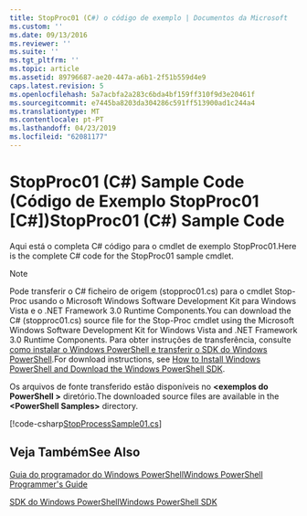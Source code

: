 ```yaml
---
title: StopProc01 (C#) o código de exemplo | Documentos da Microsoft
ms.custom: ''
ms.date: 09/13/2016
ms.reviewer: ''
ms.suite: ''
ms.tgt_pltfrm: ''
ms.topic: article
ms.assetid: 89796687-ae20-447a-a6b1-2f51b559d4e9
caps.latest.revision: 5
ms.openlocfilehash: 5a7acbfa2a283c6bda4bf159ff310f9d3e20461f
ms.sourcegitcommit: e7445ba8203da304286c591ff513900ad1c244a4
ms.translationtype: MT
ms.contentlocale: pt-PT
ms.lasthandoff: 04/23/2019
ms.locfileid: "62081177"
---
```

# <a name="stopproc01-c-sample-code"></a><span data-ttu-id="7c22a-102">StopProc01 (C#) Sample Code (Código de Exemplo StopProc01 [C#])</span><span class="sxs-lookup"><span data-stu-id="7c22a-102">StopProc01 (C#) Sample Code</span></span>

<span data-ttu-id="7c22a-103">Aqui está o completa C# código para o cmdlet de exemplo StopProc01.</span><span class="sxs-lookup"><span data-stu-id="7c22a-103">Here is the complete C# code for the StopProc01 sample cmdlet.</span></span>

> [!NOTE]
> <span data-ttu-id="7c22a-104">Pode transferir o C# ficheiro de origem (stopproc01.cs) para o cmdlet Stop-Proc usando o Microsoft Windows Software Development Kit para Windows Vista e o .NET Framework 3.0 Runtime Components.</span><span class="sxs-lookup"><span data-stu-id="7c22a-104">You can download the C# (stopproc01.cs) source file for the Stop-Proc cmdlet using the Microsoft Windows Software Development Kit for Windows Vista and .NET Framework 3.0 Runtime Components.</span></span> <span data-ttu-id="7c22a-105">Para obter instruções de transferência, consulte [como instalar o Windows PowerShell e transferir o SDK do Windows PowerShell](/powershell/developer/installing-the-windows-powershell-sdk).</span><span class="sxs-lookup"><span data-stu-id="7c22a-105">For download instructions, see [How to Install Windows PowerShell and Download the Windows PowerShell SDK](/powershell/developer/installing-the-windows-powershell-sdk).</span></span>
>
> <span data-ttu-id="7c22a-106">Os arquivos de fonte transferido estão disponíveis no  **\<exemplos do PowerShell >** diretório.</span><span class="sxs-lookup"><span data-stu-id="7c22a-106">The downloaded source files are available in the **\<PowerShell Samples>** directory.</span></span>

[!code-csharp[StopProcessSample01.cs](../../powershell-sdk-samples/SDK-2.0/csharp/StopProcessSample01/StopProcessSample01.cs#L11-L212 "StopProcessSample01.cs")]

## <a name="see-also"></a><span data-ttu-id="7c22a-107">Veja Também</span><span class="sxs-lookup"><span data-stu-id="7c22a-107">See Also</span></span>

[<span data-ttu-id="7c22a-108">Guia do programador do Windows PowerShell</span><span class="sxs-lookup"><span data-stu-id="7c22a-108">Windows PowerShell Programmer's Guide</span></span>](./windows-powershell-programmer-s-guide.md)

[<span data-ttu-id="7c22a-109">SDK do Windows PowerShell</span><span class="sxs-lookup"><span data-stu-id="7c22a-109">Windows PowerShell SDK</span></span>](../windows-powershell-reference.md)